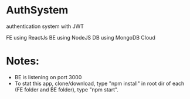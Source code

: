 # AuthSystem
authentication system with JWT

FE using ReactJs
BE using NodeJS
DB using MongoDB Cloud

# Notes: 
- BE is listening on port 3000
- To stat this app, clone/download, type "npm install" in root dir of each (FE folder and BE folder), type "npm start".
